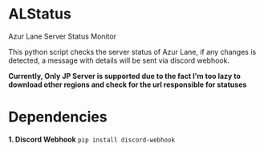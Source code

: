# ALStatus
Azur Lane Server Status Monitor


This python script checks the server status of Azur Lane, if any changes is detected, a message with details will be sent via discord webhook.

**Currently, Only JP Server is supported due to the fact I'm too lazy to download other regions and check for the url responsible for statuses**


# Dependencies

**1. Discord Webhook**
`pip install discord-webhook`
